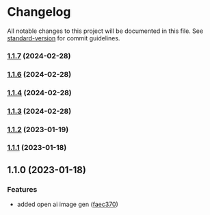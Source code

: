 # Changelog

All notable changes to this project will be documented in this file. See [standard-version](https://github.com/conventional-changelog/standard-version) for commit guidelines.

### [1.1.7](https://github.com/aliatlasi/sanity-plugin-asset-source-openai/compare/v1.1.6...v1.1.7) (2024-02-28)

### [1.1.6](https://github.com/aliatlasi/sanity-plugin-asset-source-openai/compare/v1.1.4...v1.1.6) (2024-02-28)

### [1.1.4](https://github.com/aliatlasi/sanity-plugin-asset-source-openai/compare/v1.1.3...v1.1.4) (2024-02-28)

### [1.1.3](https://github.com/aliatlasi/sanity-plugin-asset-source-openai/compare/v1.1.2...v1.1.3) (2024-02-28)

### [1.1.2](https://github.com/robotostudio/sanity-plugin-asset-source-openai/compare/v1.1.1...v1.1.2) (2023-01-19)

### [1.1.1](https://github.com/robotostudio/sanity-plugin-asset-source-openai/compare/v1.1.0...v1.1.1) (2023-01-18)

## 1.1.0 (2023-01-18)


### Features

* added open ai image gen ([faec370](https://github.com/robotostudio/sanity-plugin-asset-source-openai/commit/faec370e410e36132d30853df963096ff04bfcf7))
